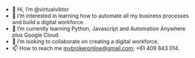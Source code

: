 - 👋 Hi, I’m @virtualviktor
- 👀 I’m interested in learning how to automate all my business processes and build a digital workforce.
- 🌱 I’m currently learning Python, Javascript and Automation Anywhere plus Google Cloud.
- 💞️ I’m looking to collaborate on creating a digital workforce.
- 📫 How to reach me mybrokeronline@gmail.com; +61 409 843 014.

<!---
virtualviktor/virtualviktor is a ✨ special ✨ repository because its `README.md` (this file) appears on your GitHub profile.
You can click the Preview link to take a look at your changes.
--->
